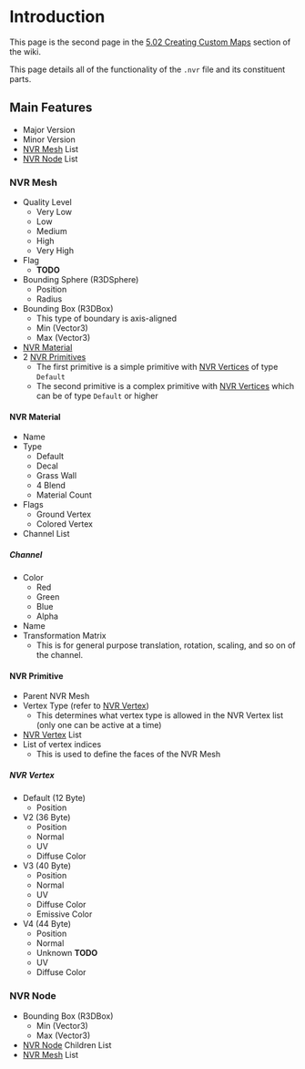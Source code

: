 # Introduction
This page is the second page in the [5.02 Creating Custom Maps](https://github.com/LeagueSandbox/GameServer/wiki/5.02-Creating-Custom-Maps) section of the wiki.

This page details all of the functionality of the `.nvr` file and its constituent parts.

## Main Features
* Major Version
* Minor Version
* [NVR Mesh](https://github.com/LeagueSandbox/GameServer/wiki/5.0.2.2-NVR-Room#nvr-mesh) List
* [NVR Node](https://github.com/LeagueSandbox/GameServer/wiki/5.0.2.2-NVR-Room#nvr-node) List

### NVR Mesh
* Quality Level
  * Very Low
  * Low
  * Medium
  * High
  * Very High
* Flag
  * **TODO**
* Bounding Sphere (R3DSphere)
  * Position
  * Radius
* Bounding Box (R3DBox)
  * This type of boundary is axis-aligned
  * Min (Vector3)
  * Max (Vector3)
* [NVR Material](https://github.com/LeagueSandbox/GameServer/wiki/5.0.2.2-Room-NVR#nvr-material)
* 2 [NVR Primitives](https://github.com/LeagueSandbox/GameServer/wiki/5.0.2.2-Room-NVR#nvr-primitive)
  * The first primitive is a simple primitive with [NVR Vertices](https://github.com/LeagueSandbox/GameServer/wiki/5.0.2.2-NVR-Room#nvr-vertex) of type `Default`
  * The second primitive is a complex primitive with [NVR Vertices](https://github.com/LeagueSandbox/GameServer/wiki/5.0.2.2-NVR-Room#nvr-vertex) which can be of type `Default` or higher

#### NVR Material
* Name
* Type
  * Default
  * Decal
  * Grass Wall
  * 4 Blend
  * Material Count
* Flags
  * Ground Vertex
  * Colored Vertex
* Channel List

##### Channel
* Color
  * Red
  * Green
  * Blue
  * Alpha
* Name
* Transformation Matrix
  * This is for general purpose translation, rotation, scaling, and so on of the channel.

#### NVR Primitive
* Parent NVR Mesh
* Vertex Type (refer to [NVR Vertex](https://github.com/LeagueSandbox/GameServer/wiki/5.0.2.2-NVR-Room#nvr-vertex))
  * This determines what vertex type is allowed in the NVR Vertex list (only one can be active at a time)
* [NVR Vertex](https://github.com/LeagueSandbox/GameServer/wiki/5.0.2.2-NVR-Room#nvr-vertex) List
* List of vertex indices
  * This is used to define the faces of the NVR Mesh

##### NVR Vertex
* Default (12 Byte)
  * Position
* V2 (36 Byte)
  * Position
  * Normal
  * UV
  * Diffuse Color
* V3 (40 Byte)
  * Position
  * Normal
  * UV
  * Diffuse Color
  * Emissive Color
* V4 (44 Byte)
  * Position
  * Normal
  * Unknown **TODO**
  * UV
  * Diffuse Color

### NVR Node
* Bounding Box (R3DBox)
  * Min (Vector3)
  * Max (Vector3)
* [NVR Node](https://github.com/LeagueSandbox/GameServer/wiki/5.0.2.2-NVR-Room#nvr-node) Children List
* [NVR Mesh](https://github.com/LeagueSandbox/GameServer/wiki/5.0.2.2-NVR-Room#nvr-mesh) List